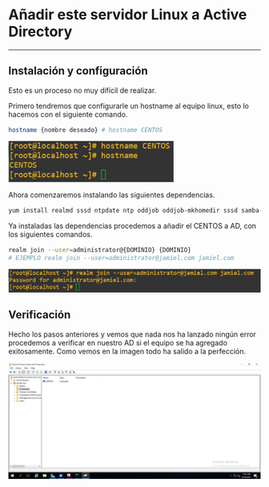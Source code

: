 # **Añadir este servidor Linux a Active Directory**

-----------------------------------------------------

## **Instalación y configuración**

Esto es un proceso no muy difícil de realizar.

Primero tendremos que configurarle un hostname al equipo linux, esto lo hacemos con el siguiente comando.

```bash
hostname {nombre deseado} # hostname CENTOS
```

![ul2](img/ul2.png)

Ahora comenzaremos instalando las siguientes dependencias.

```bash
yum install realmd sssd ntpdate ntp oddjob oddjob-mkhomedir sssd samba-common-tools
```

Ya instaladas las dependencias procedemos a añadir el CENTOS a AD, con los siguientes comandos.

```bash
realm join --user=administrator@{DOMINIO} {DOMINIO}
# EJEMPLO realm join --user=administrator@jamiel.com jamiel.com
```

![ul](img/ul1.png)

## **Verificación**

Hecho los pasos anteriores y vemos que nada nos ha lanzado ningún error procedemos a verificar en nuestro AD si el equipo se ha agregado exitosamente. Como vemos en la imagen todo ha salido a la perfección.

![ul3](img/ul3.png)

